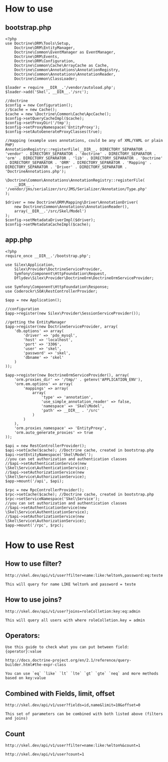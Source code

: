 # How to use


## bootstrap.php

	<?php
	use Doctrine\ORM\Tools\Setup,
	    Doctrine\ORM\EntityManager,
	    Doctrine\Common\EventManager as EventManager,
	    Doctrine\ORM\Events,
	    Doctrine\ORM\Configuration,
	    Doctrine\Common\Cache\ArrayCache as Cache,
	    Doctrine\Common\Annotations\AnnotationRegistry, 
	    Doctrine\Common\Annotations\AnnotationReader,
	    Doctrine\Common\ClassLoader;

	$loader = require __DIR__.'/vendor/autoload.php';
	$loader->add('Skel', __DIR__.'/src');

	//doctrine
	$config = new Configuration();
	//$cache = new Cache();
	$cache = new \Doctrine\Common\Cache\ApcCache();
	$config->setQueryCacheImpl($cache);
	$config->setProxyDir('/tmp');
	$config->setProxyNamespace('EntityProxy');
	$config->setAutoGenerateProxyClasses(true);
	 
	//mapping (example uses annotations, could be any of XML/YAML or plain PHP)
	AnnotationRegistry::registerFile(__DIR__. DIRECTORY_SEPARATOR . 'vendor' . DIRECTORY_SEPARATOR . 'doctrine' . DIRECTORY_SEPARATOR . 'orm' . DIRECTORY_SEPARATOR . 'lib' . DIRECTORY_SEPARATOR . 'Doctrine' . DIRECTORY_SEPARATOR . 'ORM' . DIRECTORY_SEPARATOR . 'Mapping' . DIRECTORY_SEPARATOR . 'Driver' . DIRECTORY_SEPARATOR . 'DoctrineAnnotations.php');

	\Doctrine\Common\Annotations\AnnotationRegistry::registerFile(
	    __DIR__ . '/vendor/jms/serializer/src/JMS/Serializer/Annotation/Type.php'
	);

	$driver = new Doctrine\ORM\Mapping\Driver\AnnotationDriver(
	    new Doctrine\Common\Annotations\AnnotationReader(),
	    array(__DIR__.'/src/Skel/Model')
	);
	$config->setMetadataDriverImpl($driver);
	$config->setMetadataCacheImpl($cache);


## app.php

	<?php
	require_once __DIR__.'/bootstrap.php';

	use Silex\Application,
    	Silex\Provider\DoctrineServiceProvider,
    	Symfony\Component\HttpFoundation\Request,
    	Dflydev\Silex\Provider\DoctrineOrm\DoctrineOrmServiceProvider;

	use Symfony\Component\HttpFoundation\Response;
	use Coderockr\SOA\RestControllerProvider;

	$app = new Application();

	//configuration
	$app->register(new Silex\Provider\SessionServiceProvider());

	//getting the EntityManager
	$app->register(new DoctrineServiceProvider, array(
	    'db.options' => array(
	        'driver' => 'pdo_mysql',
	        'host' => 'localhost',
	        'port' => '3306',
	        'user' => 'skel',
	        'password' => 'skel',
	        'dbname' => 'skel'
	    )
	));

	$app->register(new DoctrineOrmServiceProvider(), array(
	    'orm.proxies_dir' => '/tmp/' . getenv('APPLICATION_ENV'),
	    'orm.em.options' => array(
	        'mappings' => array(
	            array(
	                'type' => 'annotation',
	                'use_simple_annotation_reader' => false,
	                'namespace' => 'Skel\Model',
	                'path' => __DIR__ . '/src'
	            )
	        )
	    ),
	    'orm.proxies_namespace' => 'EntityProxy',
	    'orm.auto_generate_proxies' => true
	));

	$api = new RestControllerProvider();
	$api->setCache($cache); //Doctrine cache, created in bootstrap.php
	$api->setEntityNamespace('Skel\Model');
	//you can set authorization and authentication classes
	//$api->setAuthenticationService(new \Skel\Service\AuthenticationService);
	//$api->setAuthorizationService(new \Skel\Service\AuthorizationService);
	$app->mount('/api', $api);

	$rpc = new RpcControllerProvider();
	$rpc->setCache($cache); //Doctrine cache, created in bootstrap.php
	$rpc->setServiceNamespace('Skel\Service');
	//you can set authorization and authentication classes
	//$api->setAuthenticationService(new \Skel\Service\AuthenticationService);
	//$api->setAuthorizationService(new \Skel\Service\AuthorizationService);
	$app->mount('/rpc', $rpc);


# How to use Rest

## How to use filter?

	http://skel.dev/api/v1/user?filter=name:like:%elton%,password:eq:teste

	This will query for name LIKE %elton% and password = teste

## How to use joins?

	http://skel.dev/api/v1/user?joins=roleColletion:key:eq:admin

	This will query all users with where roleColletion.key = admin

## Operators:

	Use this guide to check what you can put between field:{operator}:value

	http://docs.doctrine-project.org/en/2.1/reference/query-builder.html#the-expr-class

	You can use `eq` `like` `lt` `lte` `gt` `gte` `neq` and more methods based on key:value

## Combined with Fields, limit, offset

	http://skel.dev/api/v1/user?fields=id,name&limit=10&offset=0

	This set of parameters can be combined with both listed above (filters and joins)

## Count 
	http://skel.dev/api/v1/user?filter=name:like:%elton%&count=1

	http://skel.dev/api/v1/user?count=1

